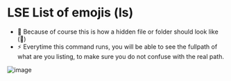 # LSE List of emojis (ls)
- 🐍 Because of course this is how a hidden file or folder should look like (🥸)
- ⚡ Everytime this command runs, you will be able to see the fullpath of what are you listing, to make sure you do not confuse with the real path.

![image](https://github.com/user-attachments/assets/56825aae-c639-4275-bd2a-c1576daff8a5)

